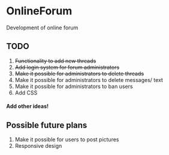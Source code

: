 # OnlineForum

Development of online forum

## TODO
1. ~~Functionality to add new threads~~
2. ~~Add login system for forum administrators~~
3. ~~Make it possible for administrators to delete threads~~
4. Make it possible for administrators to delete messages/ text
5. Make it possible for administrators to ban users
6. Add CSS
#### Add other ideas!

## Possible future plans
1. Make it possible for users to post pictures
2. Responsive design
